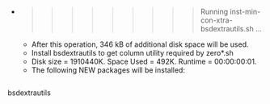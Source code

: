 * >>>>>>>>> Running inst-min-con-xtra-bsdextrautils.sh ...
  * After this operation, 346 kB of additional disk space will be used.
  * Install bsdextrautils to get column utility required by zero*.sh
  * Disk size = 1910440K. Space Used = 492K. Runtime = 00:00:00:01.
  * The following NEW packages will be installed:
  ```bash
bsdextrautils
  ```
